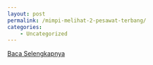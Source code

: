 ```yaml
---
layout: post
permalink: /mimpi-melihat-2-pesawat-terbang/
categories:
    - Uncategorized
---
```


[Baca Selengkapnya](/09)
